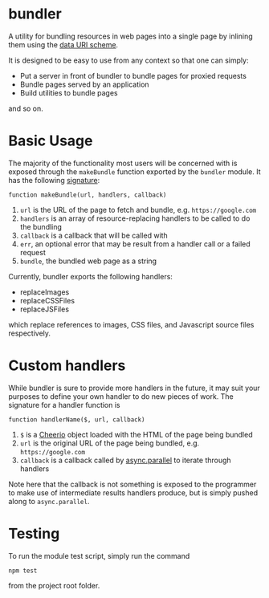 # bundler

A utility for bundling resources in web pages into a single page by inlining them
using the [data URI scheme](https://en.wikipedia.org/wiki/Data_URI_scheme).

It is designed to be easy to use from any context so that one can simply:

* Put a server in front of bundler to bundle pages for proxied requests
* Bundle pages served by an application
* Build utilities to bundle pages

and so on. 

# Basic Usage

The majority of the functionality most users will be concerned with is exposed through
the `makeBundle` function exported by the `bundler` module. It has the following
[signature](https://github.com/equalitie/bundler/blob/master/src/bundler.js#L166):

    function makeBundle(url, handlers, callback)

1. `url` is the URL of the page to fetch and bundle, e.g. `https://google.com`
2. `handlers` is an array of resource-replacing handlers to be called to do the bundling
3. `callback` is a callback that will be called with
  1. `err`, an optional error that may be result from a handler call or a failed request
  2. `bundle`, the bundled web page as a string

Currently, bundler exports the following handlers:

* replaceImages
* replaceCSSFiles
* replaceJSFiles

which replace references to images, CSS files, and Javascript source files respectively.

# Custom handlers

While bundler is sure to provide more handlers in the future, it may suit your purposes
to define your own handler to do new pieces of work. The signature for a handler function
is

    function handlerName($, url, callback)

1. `$` is a [Cheerio](https://github.com/cheeriojs/cheerio) object loaded with the HTML of the page being bundled
2. `url` is the original URL of the page being bundled, e.g. `https://google.com`
3. `callback` is a callback called by [async.parallel](https://github.com/caolan/async#parallel) to iterate through handlers

Note here that the callback is not something is exposed to the programmer to make use of
intermediate results handlers produce, but is simply pushed along to `async.parallel`.

# Testing

To run the module test script, simply run the command

    npm test

from the project root folder.
